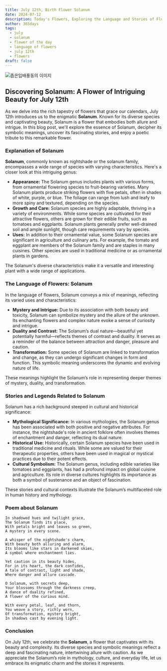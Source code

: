 ```yaml
---
title: July 12th, Birth Flower Solanum
date: 2024-07-12
description: Today's Flowers, Exploring the Language and Stories of Flowers Solanum
author: 365days
tags:
  - july
  - solanum
  - flower of the day
  - language of flowers
  - july 12th
  - flowers
draft: false
---
```


![좁은입배풍동의 이미지](https://cdn.pixabay.com/photo/2018/10/06/08/10/african-spiny-solanum-3727450_1280.jpg#center)

## Discovering Solanum: A Flower of Intriguing Beauty for July 12th

As we delve into the rich tapestry of flowers that grace our calendars, July 12th introduces us to the enigmatic **Solanum**. Known for its diverse species and captivating beauty, Solanum is a flower that embodies both allure and intrigue. In this blog post, we'll explore the essence of Solanum, decipher its symbolic meanings, uncover its fascinating stories, and enjoy a poetic tribute to this remarkable flower.

### Explanation of Solanum

**Solanum**, commonly known as nightshade or the solanum family, encompasses a wide range of species with varying characteristics. Here's a closer look at this intriguing genus:

- **Appearance:** The Solanum genus includes plants with various forms, from ornamental flowering species to fruit-bearing varieties. Many Solanum plants produce striking flowers with five petals, often in shades of white, purple, or blue. The foliage can range from lush and leafy to more spiny and textured, depending on the species.
- **Growth and Care:** Solanum species are highly adaptable, thriving in a variety of environments. While some species are cultivated for their attractive flowers, others are grown for their edible fruits, such as tomatoes and eggplants. Solanum plants generally prefer well-drained soil and ample sunlight, though care requirements vary by species.
- **Uses:** In addition to their ornamental value, some Solanum species are significant in agriculture and culinary arts. For example, the tomato and eggplant are members of the Solanum family and are staples in many cuisines. Other species are used in traditional medicine or as ornamental plants in gardens.

The Solanum's diverse characteristics make it a versatile and interesting plant with a wide range of applications.

### The Language of Flowers: Solanum

In the language of flowers, Solanum conveys a mix of meanings, reflecting its varied uses and characteristics:

- **Mystery and Intrigue:** Due to its association with both beauty and toxicity, Solanum can symbolize mystery and the allure of the unknown. Its enchanting flowers and complex nature evoke a sense of curiosity and intrigue.
- **Duality and Contrast:** The Solanum’s dual nature—beautiful yet potentially harmful—reflects themes of contrast and duality. It serves as a reminder of the balance between attraction and danger, pleasure and caution.
- **Transformation:** Some species of Solanum are linked to transformation and change, as they can undergo significant changes in form and function. This symbolic meaning underscores the dynamic and evolving nature of life.

These meanings highlight the Solanum’s role in representing deeper themes of mystery, duality, and transformation.

### Stories and Legends Related to Solanum

Solanum has a rich background steeped in cultural and historical significance:

- **Mythological Significance:** In various mythologies, the Solanum genus has been associated with both positive and negative attributes. For instance, the nightshade's role in ancient folklore often involves themes of enchantment and danger, reflecting its dual nature.
- **Historical Use:** Historically, certain Solanum species have been used in traditional medicine and rituals. While some are valued for their therapeutic properties, others have been used in magical or mystical practices due to their potent effects.
- **Cultural Symbolism:** The Solanum genus, including edible varieties like tomatoes and eggplants, has had a profound impact on global cuisine and agriculture. Its role in diverse cultures highlights its importance as both a symbol of sustenance and an object of fascination.

These stories and cultural contexts illustrate the Solanum’s multifaceted role in human history and mythology.

### Poem about Solanum


	In shadowed hues and twilight grace,
	The Solanum finds its place,
	With petals bright and leaves so green,
	A mystery in every scene.
	
	A whisper of the nightshade's charm,
	With beauty both alluring and alarm,
	Its blooms like stars in darkened skies,
	A symbol where enchantment lies.
	
	Yet caution in its beauty hides,
	For in its heart, the dark confides,
	A tale of contrast, light and shade,
	Where danger and allure cascade.
	
	O Solanum, with secrets deep,
	Your blossoms through the darkness creep,
	A dance of duality refined,
	A flower of the curious mind.
	
	With every petal, leaf, and thorn,
	You weave a story, richly worn,
	Of transformation, mystery bright,
	In shadows cast by evening light.

### Conclusion

On July 12th, we celebrate the **Solanum**, a flower that captivates with its beauty and complexity. Its diverse species and symbolic meanings reflect a deep and fascinating nature, intertwining allure with caution. As we appreciate the Solanum’s role in mythology, culture, and everyday life, let us embrace its enigmatic charm and the stories it represents.